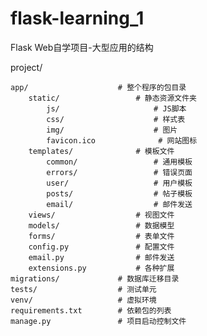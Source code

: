 # flask-learning_1
Flask Web自学项目-大型应用的结构

project/  

    app/                    # 整个程序的包目录  
        static/                 # 静态资源文件夹  
            js/                     # JS脚本
            css/                    # 样式表
            img/                    # 图片
            favicon.ico              # 网站图标
        templates/              # 模板文件
            common/                 # 通用模板
            errors/                 # 错误页面
            user/                   # 用户模板
            posts/                  # 帖子模板
            email/                  # 邮件发送
        views/                  # 视图文件
        models/                 # 数据模型
        forms/                  # 表单文件
        config.py               # 配置文件
        email.py                # 邮件发送
        extensions.py           # 各种扩展
    migrations/             # 数据库迁移目录   
    tests/                  # 测试单元
    venv/                   # 虚拟环境
    requirements.txt        # 依赖包的列表
    manage.py               # 项目启动控制文件


